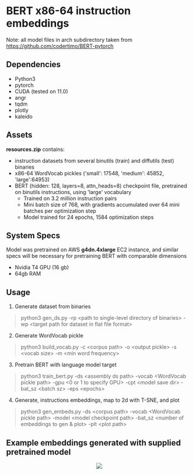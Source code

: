 # BERT x86-64 instruction embeddings
Note: all model files in arch subdirectory taken from https://github.com/codertimo/BERT-pytorch

## Dependencies
* Python3 
* pytorch
* CUDA (tested on 11.0)
* angr
* tqdm
* plotly
* kaleido

## Assets
**resources.zip** contains:
* instruction datasets from several binutils (train) and diffutils (test) binaries
* x86-64 WordVocab pickles ('small': 17548, 'medium': 45852, 'large':64953)
* BERT (hidden: 128, layers=8, attn_heads=8) checkpoint file, pretrained on binutils instructions, using 'large' vocabulary
    * Trained on 3.2 million instruction pairs
    * Mini batch size of 768, with gradients accumulated over 64 mini batches per optimization step
    * Model trained for 24 epochs, 1584 optimization steps

## System Specs
Model was pretrained on AWS **g4dn.4xlarge** EC2 instance, and similar specs will be necessary for pretraining BERT with comparable dimensions
* Nvidia T4 GPU (16 gb)
* 64gb RAM

## Usage
1. Generate dataset from binaries
> python3 gen_ds.py -rp \<path to single-level directory of binaries\> -wp \<target path for dataset in flat file format\>
2. Generate WordVocab pickle
> python3 build_vocab.py -c \<corpus path\> -o \<output pickle\> -s \<vocab size\> -m \<min word frequency\> 
3. Pretrain BERT with language model target
> python3 train_bert.py -ds \<assembly ds path\> -vocab \<WordVocab pickle path\> -gpu \<0 or 1 to specify GPU\> -cpt \<model save dir\> -bat_sz \<batch sz\> -eps \<epochs\> 
4. Generate, instructions embeddings, map to 2d with T-SNE, and plot
> python3 gen_embeds.py -ds \<corpus path\> -vocab \<WordVocab pickle path\> -model \<model checkpoint path\> -bat_sz \<number of embeddings to gen & plot\> -plt \<plot path\>

## Example embeddings generated with supplied pretrained model
<p align="center">
  <img src = "https://i.imgur.com/ZcvLWB6.png">
</p> 
